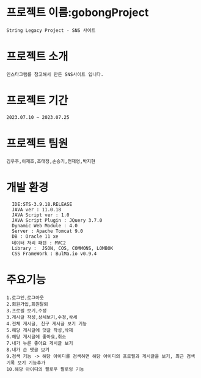 # 프로젝트 이름:gobongProject
    String Legacy Project - SNS 사이트

# 프로젝트 소개
    인스타그램를 참고해서 만든 SNS사이트 입니다.

# 프로젝트 기간
    2023.07.10 ~ 2023.07.25

# 프로젝트 팀원
    김우주,이재호,조태정,손승기,전재영,박지현

# 개발 환경
      IDE:STS-3.9.18.RELEASE
      JAVA ver : 11.0.18
      JAVA Script ver : 1.0
      JAVA Script Plugin : JQuery 3.7.0
      Dynamic Web Module : 4.0
      Server : Apache Tomcat 9.0
      DB : Oracle 11 xe
      데이터 처리 패턴 : MVC2
      Library :  JSON, COS, COMMONS, LOMBOK
      CSS FrameWork : BulMa.io v0.9.4

# 주요기능
    1.로그인,로그아웃
    2.회원가입,회원탈퇴
    3.프로필 보기,수정
    3.게시글 작성,상세보기,수정,삭세
    4.전체 게시글, 친구 게시글 보기 기능
    5.해당 게시글에 댓글 작성,삭제
    6.해당 게시글에 좋아요,취소
    7.내가 누른 좋아요 게시글 보기
    8.내가 쓴 댓글 보기
    9.검색 기능 -> 해당 아이디를 검색하면 해당 아이디의 프로필과 게시글을 보기, 최근 검색 기록 보기 기능추가
    10.해당 아이디의 팔로우 팔로잉 기능
    

